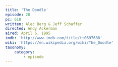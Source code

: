 ```yaml
---
title: 'The Doodle'
episode: 20
pc: 618
written: Alec Berg & Jeff Schaffer
directed: Andy Ackerman
aired: April 6, 1995
imdb: 'http://www.imdb.com/title/tt0697688'
wiki: 'https://en.wikipedia.org/wiki/The_Doodle'
taxonomy:
    category:
        - episode
---
```


